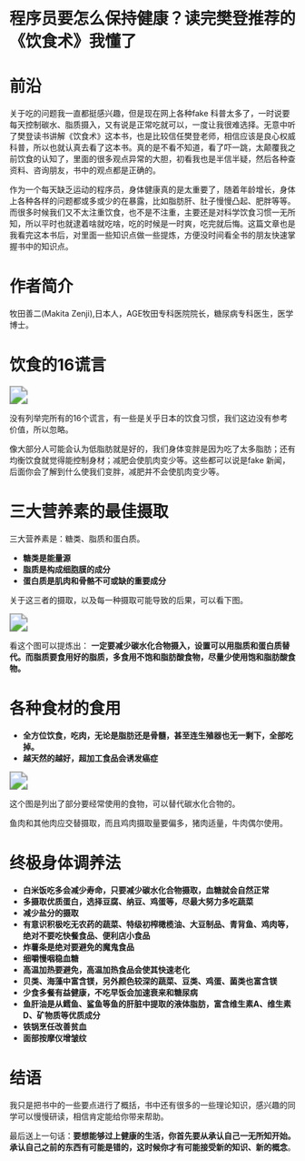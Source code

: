 # 程序员要怎么保持健康？读完樊登推荐的《饮食术》我懂了


# 前沿

关于吃的问题我一直都挺感兴趣，但是现在网上各种fake 科普太多了，一时说要每天控制碳水、脂质摄入，又有说是正常吃就可以，一度让我很难选择。无意中听了樊登读书讲解《饮食术》这本书，也是比较信任樊登老师，相信应该是良心权威科普，所以也就认真去看了这本书。真的是不看不知道，看了吓一跳，太颠覆我之前饮食的认知了，里面的很多观点异常的大胆，初看我也是半信半疑，然后各种查资料、咨询朋友，书中的观点都是正确的。

作为一个每天缺乏运动的程序员，身体健康真的是太重要了，随着年龄增长，身体上各种各样的问题都或多或少的在暴露，比如脂肪肝、肚子慢慢凸起、肥胖等等。而很多时候我们又不太注重饮食，也不是不注重，主要还是对科学饮食习惯一无所知，所以平时也就逮着啥就吃啥，吃的时候是一时爽，吃完就后悔。这篇文章也是我看完这本书后，对里面一些知识点做一些提炼，方便没时间看全书的朋友快速掌握书中的知识点。

# 作者简介
牧田善二(Makita Zenji),日本人，AGE牧田专科医院院长，糖尿病专科医生，医学博士。


# 饮食的16谎言
<img src="https://cdn.jsdelivr.net/gh/yeliansong/github-blog-PIC/blog-images/a2umlb.jpg" style="zoom:200%;" />

没有列举完所有的16个谎言，有一些是关乎日本的饮食习惯，我们这边没有参考价值，所以忽略。

像大部分人可能会认为低脂肪就是好的，我们身体变胖是因为吃了太多脂肪；还有均衡饮食就觉得能控制身材；减肥会使肌肉变少等。这些都可以说是fake 新闻，后面你会了解到什么使我们变胖，减肥并不会使肌肉变少等。

# 三大营养素的最佳摄取
三大营养素是：糖类、脂质和蛋白质。

- **糖类是能量源**
- **脂质是构成细胞膜的成分**
- **蛋白质是肌肉和骨骼不可或缺的重要成分**

关于这三者的摄取，以及每一种摄取可能导致的后果，可以看下图。

<img src="https://cdn.jsdelivr.net/gh/yeliansong/github-blog-PIC/blog-images/gggg.png" style="zoom:200%;" />



看这个图可以提炼出： **一定要减少碳水化合物摄入，设置可以用脂质和蛋白质替代。而脂质要食用好的脂质，多食用不饱和脂肪酸食物，尽量少使用饱和脂肪酸食物。**

# 各种食材的食用
- **全方位饮食，吃肉，无论是脂肪还是骨髓，甚至连生殖器也无一剩下，全部吃掉。**
- **越天然的越好，超加工食品会诱发癌症**

<img src="https://cdn.jsdelivr.net/gh/yeliansong/github-blog-PIC/blog-images/hhhh.png" style="zoom:200%;" />

这个图是列出了部分要经常使用的食物，可以替代碳水化合物的。 

鱼肉和其他肉应交替摄取，而且鸡肉摄取量要偏多，猪肉适量，牛肉偶尔使用。

# 终极身体调养法
- **白米饭吃多会减少寿命，只要减少碳水化合物摄取，血糖就会自然正常**
- **多摄取优质蛋白，选择豆腐、纳豆、鸡蛋等，尽最大努力多吃蔬菜**
- **减少盐分的摄取**
- **有意识积极吃无农药的蔬菜、特级初榨橄榄油、大豆制品、青背鱼、鸡肉等，绝对不要吃快餐食品、便利店小食品**
- **炸薯条是绝对要避免的魔鬼食品**
- **细嚼慢咽稳血糖**
- **高温加热要避免，高温加热食品会使其快速老化**
- **贝类、海藻中富含镁，另外颜色较深的蔬菜、豆类、鸡蛋、菌类也富含镁**
- **少食多餐有益健康，不吃早饭会加速衰来和糖尿病**
- **鱼肝油是从鳕鱼、鲨鱼等鱼的肝脏中提取的液体脂肪，富含维生素A、维生素D、矿物质等优质成分**
- **铁锅烹任改善贫血**
- **面部按摩仪增皱纹**

# 结语
我只是把书中的一些要点进行了概括，书中还有很多的一些理论知识，感兴趣的同学可以慢慢研读，相信肯定能给你带来帮助。

最后送上一句话：**要想能够过上健康的生活，你首先要从承认自己一无所知开始。承认自己之前的东西有可能是错的，这时候你才有可能接受新的知识、新的概念**。

